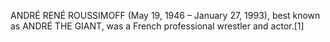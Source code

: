 ANDRÉ RENÉ ROUSSIMOFF (May 19, 1946 – January 27, 1993), best known as ANDRÉ THE GIANT, was a French professional wrestler and actor.[1]
